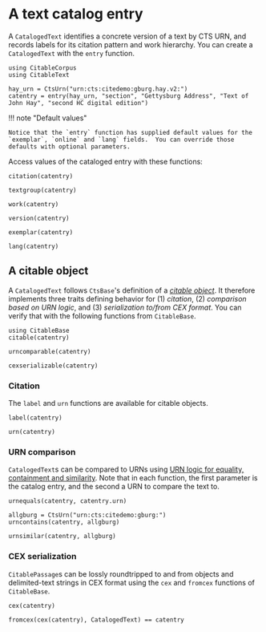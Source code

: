 # A text catalog entry

A `CatalogedText` identifies a concrete version of a text by CTS URN, and records labels for its citation pattern and work hierarchy.  You can create a `CatalogedText` with the `entry` function.

```@example catentry
using CitableCorpus
using CitableText

hay_urn = CtsUrn("urn:cts:citedemo:gburg.hay.v2:")
catentry = entry(hay_urn, "section", "Gettysburg Address", "Text of John Hay", "second HC digital edition")
```

!!! note "Default values"

    Notice that the `entry` function has supplied default values for the `exemplar`, `online` and `lang` fields.  You can override those defaults with optional parameters.


Access values of the cataloged entry with these functions:

```@example catentry
citation(catentry)
```


```@example catentry
textgroup(catentry)
```

```@example catentry
work(catentry)
```
```@example catentry
version(catentry)
```
```@example catentry
exemplar(catentry)
```
```@example catentry
lang(catentry)
```


## A citable object

A `CatalogedText` follows `CtsBase`'s definition of a [*citable object*](https://cite-architecture.github.io/CitableBase.jl/stable/citable/).   It therefore implements three traits defining behavior for (1) *citation*, (2) *comparison based on URN logic*, and (3) *serialization to/from CEX format*. You can verify that with the following functions from `CitableBase`.



```@example catentry
using CitableBase
citable(catentry)
```

```@example catentry
urncomparable(catentry)
```

```@example catentry
cexserializable(catentry)
```


### Citation

The `label` and `urn` functions are available for citable objects.

```@example catentry
label(catentry)
```
```@example catentry
urn(catentry)
```

### URN comparison


`CatalogedText`s can be compared to URNs using [URN logic for equality, containment and similarity](https://cite-architecture.github.io/CitableBase.jl/stable/).   Note that in each function, the first parameter is the catalog entry, and the second a URN to compare the text to.

```@example catentry
urnequals(catentry, catentry.urn)
```
```@example catentry
allgburg = CtsUrn("urn:cts:citedemo:gburg:")
urncontains(catentry, allgburg)
```
```@example catentry
urnsimilar(catentry, allgburg)
```

### CEX serialization

`CitablePassage`s can be lossly roundtripped to and from objects and delimited-text strings in CEX format using the `cex` and `fromcex` functions of `CitableBase`.


```@example catentry
cex(catentry)
```


```@example catentry
fromcex(cex(catentry), CatalogedText) == catentry
```